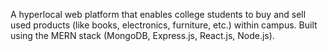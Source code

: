 A hyperlocal web platform that enables college students to buy and sell used products (like books, electronics, furniture, etc.) within campus. Built using the MERN stack (MongoDB, Express.js, React.js, Node.js).

